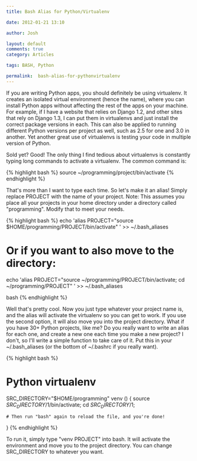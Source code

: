 ```yaml
---
title: Bash Alias for Python/Virtualenv

date: 2012-01-21 13:10

author: Josh

layout: default
comments: true
category: Articles

tags: BASH, Python

permalink:  bash-alias-for-pythonvirtualenv
---
```

If you are writing Python apps, you should definitely be using
virtualenv. It creates an isolated virtual environment (hence the name),
where you can install Python apps without affecting the rest of the apps
on your machine. For example, if I have a website that relies on Django
1.2, and other sites that rely on Django 1.3, I can put them in
virtualenvs and just install the correct package versions in each. This
can also be applied to running different Python versions per project as
well, such as 2.5 for one and 3.0 in another. Yet another great use of
virtualenvs is testing your code in multiple version of Python.

Sold yet? Good! The only thing I find tedious about virtualenvs is
constantly typing long commands to activate a virtualenv. The common
command is:

{% highlight bash %}
source ~/programming/project/bin/activate
{% endhighlight %}

That's more than I want to type each time. So let's make it an alias!
Simply replace PROJECT with the name of your project. Note: This assumes
you place all your projects in your home directory under a directory
called "programming". Modify that to meet your needs.

{% highlight bash %}
echo 'alias PROJECT="source $HOME/programming/PROJECT/bin/activate" ' >> ~/.bash_aliases

# Or if you want to also move to the directory:
echo 'alias PROJECT="source ~/programming/PROJECT/bin/activate; cd ~/programming/PROJECT" ' >> ~/.bash_aliases

bash
{% endhighlight %}

Well that's pretty cool. Now you just type whatever your project name
is, and the alias will activate the virtualenv so you can get to work.
If you use the second option, it will also move you into the project
directory. What if you have 30+ Python projects, like me? Do you really
want to write an alias for each one, and create a new one each time you
make a new project? I don't, so I'll write a simple function to take
care of it. Put this in your \~/.bash_aliases (or the bottom of
\~/.bashrc if you really want).

{% highlight bash %}
# Python virtualenv
SRC_DIRECTORY="$HOME/programming"
venv () {
    source $SRC_DIRECTORY/$1/bin/activate;
    cd $SRC_DIRECTORY/$1;

    # Then run "bash" again to reload the file, and you're done!
}
{% endhighlight %}

To run it, simply type "venv PROJECT" into bash. It will activate the
environment and move you to the project directory. You can change
SRC_DIRECTORY to whatever you want.
